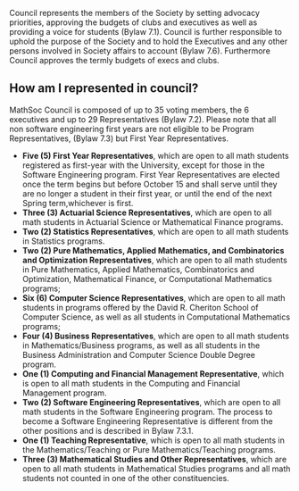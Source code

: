 Council represents the members of the Society by setting advocacy priorities, approving the budgets of clubs and executives as well as providing a voice for students (Bylaw 7.1). Council is further responsible to uphold the purpose of the Society and to hold the Executives and any other persons involved in Society affairs to account (Bylaw 7.6). Furthermore Council approves the termly budgets of execs and clubs.

## How am I represented in council?

MathSoc Council is composed of up to 35 voting members, the 6 executives and up to 29 Representatives (Bylaw 7.2). Please note that all non software engineering first years are not eligible to be Program Representatives, (Bylaw 7.3) but First Year Representatives.

- **Five (5) First Year Representatives**, which are open to all math students registered as first-year with the University, except for those in the Software Engineering program. First Year Representatives are elected once the term begins but before October 15 and shall serve until they are no longer a student in their first year, or until the end of the next Spring term,whichever is first.
- **Three (3) Actuarial Science Representatives**, which are open to all math students in Actuarial Science or Mathematical Finance programs.
- **Two (2) Statistics Representatives**, which are open to all math students in Statistics programs.
- **Two (2) Pure Mathematics, Applied Mathematics, and Combinatorics and Optimization Representatives**, which are open to all math students in Pure Mathematics, Applied Mathematics, Combinatorics and Optimization, Mathematical Finance, or Computational Mathematics programs;
- **Six (6) Computer Science Representatives**, which are open to all math students in programs offered by the David R. Cheriton School of Computer Science, as well as all students in Computational Mathematics programs;
- **Four (4) Business Representatives**, which are open to all math students in Mathematics/Business programs, as well as all students in the Business Administration and Computer Science Double Degree program.
- **One (1) Computing and Financial Management Representative**, which is open to all math students in the Computing and Financial Management program.
- **Two (2) Software Engineering Representatives**, which are open to all math students in the Software Engineering program. The process to become a Software Engineering Representative is different from the other positions and is described in Bylaw 7.3.1.
- **One (1) Teaching Representative**, which is open to all math students in the Mathematics/Teaching or Pure Mathematics/Teaching programs.
- **Three (3) Mathematical Studies and Other Representatives**, which are open to all math students in Mathematical Studies programs and all math students not counted in one of the other constituencies.
